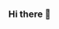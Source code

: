 ### Hi there 👋

<!--
**nikhilsp1585/nikhilsp1585** is a ✨ _special_ ✨ repository because its `README.md` (this file) appears on your GitHub profile.

Here are some ideas to get you started:

- 🔭 I’m currently working on WebApps, Python Programs, Desktop Applications etc.
- 🌱 I’m currently learning C++, OpenGL, Flutter & more.
- 👯 I’m looking to collaborate on Python projects, WebApps Projects, GUI Apps Projects.
- 🤔 I’m looking for help with C++, OpenGL Lib.
- 📫 How to reach me: Instagram(@nikhilsp1585) or Twitter

-->
